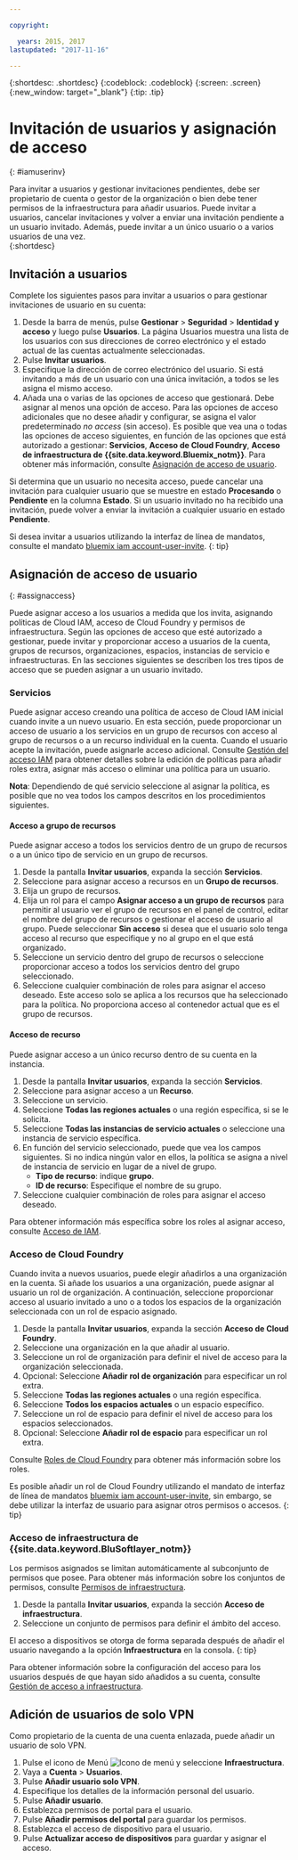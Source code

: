 ```yaml
---

copyright:

  years: 2015, 2017
lastupdated: "2017-11-16"

---
```


{:shortdesc: .shortdesc}
{:codeblock: .codeblock}
{:screen: .screen}
{:new_window: target="_blank"}
{:tip: .tip}

# Invitación de usuarios y asignación de acceso
{: #iamuserinv}

Para invitar a usuarios y gestionar invitaciones pendientes, debe ser propietario de cuenta o gestor de la organización o bien debe tener permisos de la infraestructura para añadir usuarios. Puede invitar a usuarios, cancelar invitaciones y volver a enviar una invitación pendiente a un usuario invitado. Además, puede invitar a un único usuario o a varios usuarios de una vez.  
{:shortdesc}

## Invitación a usuarios

Complete los siguientes pasos para invitar a usuarios o para gestionar invitaciones de usuario en su cuenta: 

1. Desde la barra de menús, pulse **Gestionar** &gt; **Seguridad** &gt; **Identidad y acceso** y luego pulse **Usuarios**. La página Usuarios muestra una lista de los usuarios con sus direcciones de correo electrónico y el estado actual de las cuentas actualmente seleccionadas.
2. Pulse **Invitar usuarios**.
3. Especifique la dirección de correo electrónico del usuario. Si está invitando a más de un usuario con una única invitación, a todos se les asigna el mismo acceso.
4. Añada una o varias de las opciones de acceso que gestionará. Debe asignar al menos una opción de acceso. Para las opciones de acceso adicionales que no desee añadir y configurar, se asigna el valor predeterminado *no access* (sin acceso). Es posible que vea una o todas las opciones de acceso siguientes, en función de las opciones que está autorizado a gestionar: **Servicios**, **Acceso de Cloud Foundry**, **Acceso de infraestructura de {{site.data.keyword.Bluemix_notm}}**. Para obtener más información, consulte [Asignación de acceso de usuario](/docs/iam/iamuserinv.html#assignaccess).

Si determina que un usuario no necesita acceso, puede cancelar una invitación para cualquier usuario que se muestre en estado **Procesando** o **Pendiente** en la columna **Estado**. Si un usuario invitado no ha recibido una invitación, puede volver a enviar la invitación a cualquier usuario en estado **Pendiente**.

Si desea invitar a usuarios utilizando la interfaz de línea de mandatos, consulte el mandato [bluemix iam account-user-invite](/docs/cli/reference/bluemix_cli/bx_cli.html#bluemix_iam_account_user_invite).
{: tip}

## Asignación de acceso de usuario
{: #assignaccess}

Puede asignar acceso a los usuarios a medida que los invita, asignando políticas de Cloud IAM, acceso de Cloud Foundry y permisos de infraestructura. Según las opciones de acceso que esté autorizado a gestionar, puede invitar y proporcionar acceso a usuarios de la cuenta, grupos de recursos, organizaciones, espacios, instancias de servicio e infraestructuras. En las secciones siguientes se describen los tres tipos de acceso que se pueden asignar a un usuario invitado.

### Servicios

Puede asignar acceso creando una política de acceso de Cloud IAM inicial cuando invite a un nuevo usuario. En esta sección, puede proporcionar un acceso de usuario a los servicios en un grupo de recursos con acceso al grupo de recursos o a un recurso individual en la cuenta. Cuando el usuario acepte la invitación, puede asignarle acceso adicional. Consulte [Gestión del acceso IAM](/docs/iam/mngiam.html#iammanidaccser) para obtener detalles sobre la edición de políticas para añadir roles extra, asignar más acceso o eliminar una política para un usuario.

**Nota**: Dependiendo de qué servicio seleccione al asignar la política, es posible que no vea todos los campos descritos en los procedimientos siguientes.

#### Acceso a grupo de recursos

Puede asignar acceso a todos los servicios dentro de un grupo de recursos o a un único tipo de servicio en un grupo de recursos.

1. Desde la pantalla **Invitar usuarios**, expanda la sección **Servicios**.
2. Seleccione para asignar acceso a recursos en un **Grupo de recursos**.
3. Elija un grupo de recursos.
4. Elija un rol para el campo **Asignar acceso a un grupo de recursos** para permitir al usuario ver el grupo de recursos en el panel de control, editar el nombre del grupo de recursos o gestionar el acceso de usuario al grupo. Puede seleccionar **Sin acceso** si desea que el usuario solo tenga acceso al recurso que especifique y no al grupo en el que está organizado.
5. Seleccione un servicio dentro del grupo de recursos o seleccione proporcionar acceso a todos los servicios dentro del grupo seleccionado. 
6. Seleccione cualquier combinación de roles para asignar el acceso deseado. Este acceso solo se aplica a los recursos que ha seleccionado para la política. No proporciona acceso al contenedor actual que es el grupo de recursos.


#### Acceso de recurso

Puede asignar acceso a un único recurso dentro de su cuenta en la instancia.

1. Desde la pantalla **Invitar usuarios**, expanda la sección **Servicios**.
2. Seleccione para asignar acceso a un **Recurso**.
3. Seleccione un servicio.
4. Seleccione **Todas las regiones actuales** o una región específica, si se le solicita. 
5. Seleccione **Todas las instancias de servicio actuales** o seleccione una instancia de servicio específica.
6. En función del servicio seleccionado, puede que vea los campos siguientes. Si no indica ningún valor en ellos, la política se asigna a nivel de instancia de servicio en lugar de a nivel de grupo. 
    * **Tipo de recurso**: indique **grupo**.
    * **ID de recurso**: Especifique el nombre de su grupo.
7. Seleccione cualquier combinación de roles para asignar el acceso deseado.

Para obtener información más específica sobre los roles al asignar acceso, consulte [Acceso de IAM](/docs/iam/users_roles.html#iamusermanrol).

### Acceso de Cloud Foundry

Cuando invita a nuevos usuarios, puede elegir añadirlos a una organización en la cuenta. Si añade los usuarios a una organización, puede asignar al usuario un rol de organización. A continuación, seleccione proporcionar acceso al usuario invitado a uno o a todos los espacios de la organización seleccionada con un rol de espacio asignado.

1. Desde la pantalla **Invitar usuarios**, expanda la sección **Acceso de Cloud Foundry**.
2. Seleccione una organización en la que añadir al usuario.
3. Seleccione un rol de organización para definir el nivel de acceso para la organización seleccionada.
4. Opcional: Seleccione **Añadir rol de organización** para especificar un rol extra.
5. Seleccione **Todas las regiones actuales** o una región específica.
6. Seleccione **Todos los espacios actuales** o un espacio específico.
7. Seleccione un rol de espacio para definir el nivel de acceso para los espacios seleccionados.
8. Opcional: Seleccione **Añadir rol de espacio** para especificar un rol extra.

Consulte [Roles de Cloud Foundry](/docs/iam/cfaccess.html#cfroles) para obtener más información sobre los roles.

Es posible añadir un rol de Cloud Foundry utilizando el mandato de interfaz de línea de mandatos [bluemix iam account-user-invite](/docs/cli/reference/bluemix_cli/bx_cli.html#bluemix_iam_account_user_invite), sin embargo, se debe utilizar la interfaz de usuario para asignar otros permisos o accesos.
{: tip}

### Acceso de infraestructura de {{site.data.keyword.BluSoftlayer_notm}}

Los permisos asignados se limitan automáticamente al subconjunto de permisos que posee. Para obtener más información sobre los conjuntos de permisos, consulte [Permisos de infraestructura](/docs/iam/users_roles.html#infrapermissions).

1. Desde la pantalla **Invitar usuarios**, expanda la sección **Acceso de infraestructura**.
2. Seleccione un conjunto de permisos para definir el ámbito del acceso.

El acceso a dispositivos se otorga de forma separada después de añadir el usuario navegando a la opción **Infraestructura** en la consola.
{: tip}

Para obtener información sobre la configuración del acceso para los usuarios después de que hayan sido añadidos a su cuenta, consulte [Gestión de acceso a infraestructura](/docs/iam/mnginfra.html#managing-infrastructure-access).

## Adición de usuarios de solo VPN

Como propietario de la cuenta de una cuenta enlazada, puede añadir un usuario de solo VPN.

1. Pulse el icono de Menú ![Icono de menú](../icons/icon_hamburger.svg) y seleccione **Infraestructura**.
2. Vaya a **Cuenta** &gt; **Usuarios**.
3. Pulse **Añadir usuario solo VPN**.
4. Especifique los detalles de la información personal del usuario. 
5. Pulse **Añadir usuario**.
6. Establezca permisos de portal para el usuario.
7. Pulse **Añadir permisos del portal** para guardar los permisos.
8. Establezca el acceso de dispositivo para el usuario.
9. Pulse **Actualizar acceso de dispositivos** para guardar y asignar el acceso.
